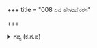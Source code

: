 +++
title = "008 ಏನ ಹೇಳುವೆನರಸ"

+++

<details><summary>ಗದ್ಯ (ಕ.ಗ.ಪ) </summary>

8. ಅರಸನೇ, ಏನು ಹೇಳುವುದು ? ದೇವಲೋಕದ ಸೇನೆ ಅಲ್ಲವೆ ? ಛತ್ರ ಚಾಮರಗಳಿಂದ ಗಗನವೇ ಕಾಣದಾಯಿತು. ಖಡ್ಗ ಶರಾವಳಿಗಳನ್ನು ಎತ್ತಿದಾಗ ವಾಯುವಿಗಾಗಲೀ, ಸೂರ್ಯ ಕಿರಣಕ್ಕಾಗಲೀ ಸುಳಿಯಲು ಸ್ಥಳವಿಲ್ಲದಾಯಿತು. ಇದನ್ನು ಪರಶಿವನೆ ಬಲ್ಲನು. ಶಿವಶಿವಾ... ನಿಮಿಷದಲ್ಲಿ ಸೇನೆ ಸಿದ್ಧವಾಯಿತು.
</details>
